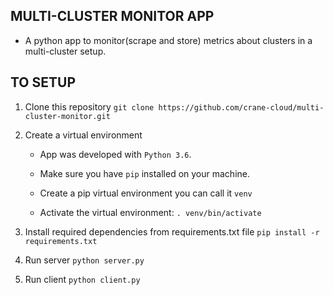 ## MULTI-CLUSTER MONITOR APP

- A python app to monitor(scrape and store) metrics about clusters in a multi-cluster setup.


## TO SETUP

1. Clone this repository `git clone https://github.com/crane-cloud/multi-cluster-monitor.git`
2. Create a virtual environment 

    - App was developed with `Python 3.6`.

    - Make sure you have `pip` installed on your machine.

    - Create a pip virtual environment you can call it `venv`

    - Activate the virtual environment: `. venv/bin/activate`

3. Install required dependencies from requirements.txt file `pip install -r requirements.txt`
4. Run server  `python server.py`
5. Run client  `python client.py`